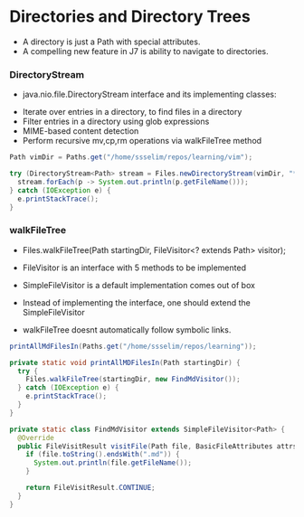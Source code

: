 # Directories and Directory Trees

- A directory is just a Path with special attributes.
- A compelling new feature in J7 is ability to navigate to directories.

### DirectoryStream

- java.nio.file.DirectoryStream<T> interface and its implementing classes:

* Iterate over entries in a directory, to find files in a directory
* Filter entries in a directory using glob expressions
* MIME-based content detection
* Perform recursive mv,cp,rm operations via walkFileTree method

```java
Path vimDir = Paths.get("/home/ssselim/repos/learning/vim");

try (DirectoryStream<Path> stream = Files.newDirectoryStream(vimDir, "*.md")) {
  stream.forEach(p -> System.out.println(p.getFileName()));
} catch (IOException e) {
  e.printStackTrace();
}
```

### walkFileTree

- Files.walkFileTree(Path startingDir, FileVisitor<? extends Path> visitor);
- FileVisitor is an interface with 5 methods to be implemented
- SimpleFileVisitor is a default implementation comes out of box
- Instead of implementing the interface, one should extend the SimpleFileVisitor

- walkFileTree doesnt automatically follow symbolic links.

```java
printAllMdFilesIn(Paths.get("/home/ssselim/repos/learning"));

private static void printAllMDFilesIn(Path startingDir) {
  try {
    Files.walkFileTree(startingDir, new FindMdVisitor());
  } catch (IOException e) {
    e.printStackTrace();
  }
}

private static class FindMdVisitor extends SimpleFileVisitor<Path> {
  @Override
  public FileVisitResult visitFile(Path file, BasicFileAttributes attrs) throws IOException {
    if (file.toString().endsWith(".md")) {
      System.out.println(file.getFileName());
    }

    return FileVisitResult.CONTINUE;
  }
}
```
